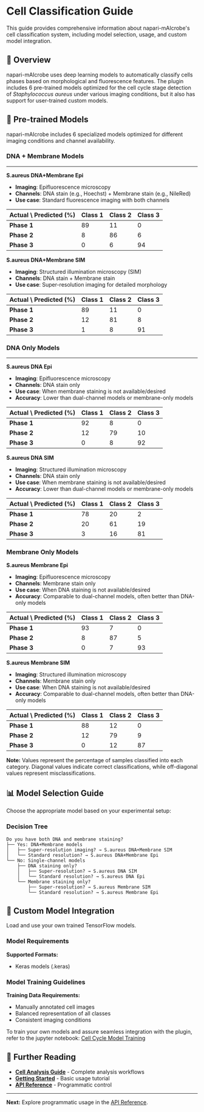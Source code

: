 # Cell Classification Guide

This guide provides comprehensive information about napari-mAIcrobe's cell classification system, including model selection, usage, and custom model integration.

## 🧠 Overview

napari-mAIcrobe uses deep learning models to automatically classify cells phases based on morphological and fluorescence features. The plugin includes 6 pre-trained models optimized for the cell cycle stage detection of _Staphylococcus aureus_ under various imaging conditions, but it also has support for user-trained custom models.

## 🔬 Pre-trained Models

napari-mAIcrobe includes 6 specialized models optimized for different imaging conditions and channel availability.

### DNA + Membrane Models
---
**S.aureus DNA+Membrane Epi**
- **Imaging**: Epifluorescence microscopy
- **Channels**: DNA stain (e.g., Hoechst) + Membrane stain (e.g., NileRed)
- **Use case**: Standard fluorescence imaging with both channels

| Actual \ Predicted (%)| Class 1 | Class 2 | Class 3 |
|-----------------------|---------|---------|---------|
| **Phase 1**           | 89      | 11      | 0       |
| **Phase 2**           | 8       | 86      | 6       |
| **Phase 3**           | 0       | 6       | 94      |


**S.aureus DNA+Membrane SIM**
- **Imaging**: Structured illumination microscopy (SIM)
- **Channels**: DNA stain + Membrane stain
- **Use case**: Super-resolution imaging for detailed morphology

| Actual \ Predicted (%)| Class 1 | Class 2 | Class 3 |
|-----------------------|---------|---------|---------|
| **Phase 1**           | 89      | 11      | 0       |
| **Phase 2**           | 12      | 81      | 8       |
| **Phase 3**           | 1       | 8       | 91      |

### DNA Only Models
---
**S.aureus DNA Epi**
- **Imaging**: Epifluorescence microscopy
- **Channels**: DNA stain only
- **Use case**: When membrane staining is not available/desired
- **Accuracy**: Lower than dual-channel models or membrane-only models

| Actual \ Predicted (%)| Class 1 | Class 2 | Class 3 |
|-----------------------|---------|---------|---------|
| **Phase 1**           | 92      | 8       | 0       |
| **Phase 2**           | 12      | 79      | 10      |
| **Phase 3**           | 0       | 8       | 92      |

**S.aureus DNA SIM**
- **Imaging**: Structured illumination microscopy
- **Channels**: DNA stain only
- **Use case**: When membrane staining is not available/desired
- **Accuracy**: Lower than dual-channel models or membrane-only models

| Actual \ Predicted (%)| Class 1 | Class 2 | Class 3 |
|-----------------------|---------|---------|---------|
| **Phase 1**           | 78      | 20      | 2       |
| **Phase 2**           | 20      | 61      | 19      |
| **Phase 3**           | 3       | 16      | 81      |

### Membrane Only Models

**S.aureus Membrane Epi**
- **Imaging**: Epifluorescence microscopy
- **Channels**: Membrane stain only
- **Use case**: When DNA staining is not available/desired
- **Accuracy**: Comparable to dual-channel models, often better than DNA-only models

| Actual \ Predicted (%)| Class 1 | Class 2 | Class 3 |
|-----------------------|---------|---------|---------|
| **Phase 1**           | 93      | 7       | 0       |
| **Phase 2**           | 8       | 87      | 5       |
| **Phase 3**           | 0       | 7       | 93      |

**S.aureus Membrane SIM**
- **Imaging**: Structured illumination microscopy
- **Channels**: Membrane stain only
- **Use case**: When DNA staining is not available/desired
- **Accuracy**: Comparable to dual-channel models, often better than DNA-only models

| Actual \ Predicted (%)| Class 1 | Class 2 | Class 3 |
|-----------------------|---------|---------|---------|
| **Phase 1**           | 88      | 12      | 0       |
| **Phase 2**           | 12      | 79      | 9       |
| **Phase 3**           | 0       | 12      | 87      |

**Note:** Values represent the percentage of samples classified into each category. Diagonal values indicate correct classifications, while off-diagonal values represent misclassifications.

## 📊 Model Selection Guide

Choose the appropriate model based on your experimental setup:

### Decision Tree

```
Do you have both DNA and membrane staining?
├── Yes: DNA+Membrane models
│   ├── Super-resolution imaging? → S.aureus DNA+Membrane SIM
│   └── Standard resolution? → S.aureus DNA+Membrane Epi
└── No: Single-channel models
    ├── DNA staining only?
    │   ├── Super-resolution? → S.aureus DNA SIM
    │   └── Standard resolution? → S.aureus DNA Epi
    └── Membrane staining only?
        ├── Super-resolution? → S.aureus Membrane SIM
        └── Standard resolution? → S.aureus Membrane Epi
```

## 🎨 Custom Model Integration

Load and use your own trained TensorFlow models.

### Model Requirements

**Supported Formats:**
- Keras models (.keras)


### Model Training Guidelines

**Training Data Requirements:**
- Manually annotated cell images
- Balanced representation of all classes
- Consistent imaging conditions

To train your own models and assure seamless integration with the plugin, refer to the jupyter notebook: [Cell Cycle Model Training](../../notebooks/napari_mAIcrobe_cellcyclemodel.ipynb)

## 📖 Further Reading

- **[Cell Analysis Guide](cell-analysis.md)** - Complete analysis workflows
- **[Getting Started](getting-started.md)** - Basic usage tutorial
- **[API Reference](../api/api-reference.md)** - Programmatic control

---

**Next:** Explore programmatic usage in the [API Reference](../api/api-reference.md).
